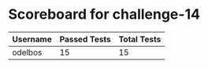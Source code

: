 # Scoreboard for challenge-14
| Username   | Passed Tests | Total Tests |
|------------|--------------|-------------|
| odelbos | 15 | 15 |
